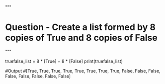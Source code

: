 """
# Question - Create a list formed by 8 copies of True and 8 copies of False
"""

truefalse_list = 8 * [True] + 8 * [False]
print(truefalse_list)

#Output
#[True, True, True, True, True, True, True, True, False, False, False, False, False, False, False, False]
